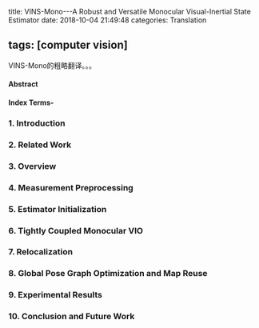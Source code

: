 title: VINS-Mono---A Robust and Versatile Monocular Visual-Inertial State Estimator
date: 2018-10-04 21:49:48
categories: Translation

tags: [computer vision]
---

VINS-Mono的粗略翻译。。。

<!-- more -->

#### Abstract



#### Index Terms-

### 1. Introduction

### 2. Related Work

### 3. Overview

### 4. Measurement Preprocessing

### 5. Estimator Initialization

### 6. Tightly Coupled Monocular VIO

### 7. Relocalization

### 8. Global Pose Graph Optimization and Map Reuse

### 9. Experimental Results

### 10. Conclusion and Future Work





